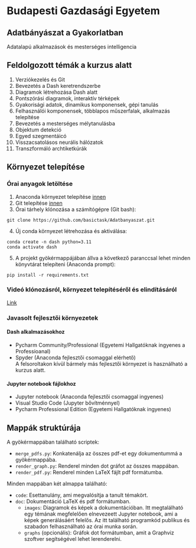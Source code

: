 # Budapesti Gazdasági Egyetem 
## Adatbányászat a Gyakorlatban
Adatalapú alkalmazások és mesterséges intelligencia

## Feldolgozott témák a kurzus alatt
1. Verziókezelés és Git
2. Bevezetés a Dash keretrendszerbe
3. Diagramok létrehozása Dash alatt
4. Pontszórási diagramok, interaktív térképek
5. Gyakorisági adatok, dinamikus komponensek, gépi tanulás
6. Felhasználói komponensek, többlapos műszerfalak, alkalmazás telepítése
7. Bevezetés a mesterséges mélytanulásba
8. Objektum detekció
9. Egyed szegmentáicó
10. Visszacsatolásos neurális hálózatok
11. Transzformáló archtiketkúrák

## Környezet telepítése
### Órai anyagok letöltése
1. Anaconda környezet telepítése [innen](https://www.anaconda.com/download)
2. Git telepítése [innen](https://git-scm.com/downloads)
3. Órai tárhely klónozása a számítógépre (Git bash):
```
git clone https://github.com/basictask/Adatbanyaszat.git
```
4. Új conda környezet létrehozása és aktiválása:
```
conda create -n dash python=3.11
conda activate dash
```
5. A projekt gyökérmappájában állva a következő 		paranccsal lehet minden könyvtárat telepíteni (Anaconda prompt): 
```
pip install -r requirements.txt
```
### Videó klónozásról, környezet telepítéséről és elindításáról
[Link](https://drive.google.com/file/d/1URRSjCs6gf2ArGA66jI4CfESdtuVdJx1/view?usp=drive_link)

### Javasolt fejlesztői környezetek
#### Dash alkalmazásokhoz
- Pycharm Community/Professional (Egyetemi Hallgatóknak ingyenes a Professioanal)
- Spyder (Anaconda fejlesztői csomaggal elérhető)  
A felsoroltakon kívül bármely más fejlesztői környezet is használható a kurzus alatt. 
#### Jupyter notebook fájlokhoz
- Jupyter notebook (Anaconda fejlesztői csomaggal ingyenes)
- Visual Studio Code (Jupyter bővítménnyel)
- Pycharm Professional Edition (Egyetemi Hallgatóknak ingyenes)

## Mappák struktúrája
A gyökérmappában található scriptek:  
- `merge_pdfs.py`: Konkatenálja az összes pdf-et egy dokumentummá a gyökérmappába.  
- `render_graph.py`: Renderel minden dot gráfot az összes mappában.  
- `render_pdf.py`: Renderel minden LaTeX fájlt pdf formátumba.  
    
Minden mappában két almappa található:  
- `code`: Esettanulány, ami megvalósítja a tanult témakört.  
- `doc`: Dokumentáció LaTeX és pdf formátumban.  
	- `images`: Diagramok és képek a dokumentációban. Itt megtalálható egy témának megfelelően elnevezeett Jupyter notebook, ami a képek generálásáért felelős. Az itt található programkód publikus és szabadon felhasználható az órai munka során.  
	- `graphs` (opcionális): Gráfok dot formátumban, amit a Graphviz szoftver segítségével lehet lerenderelni.   

